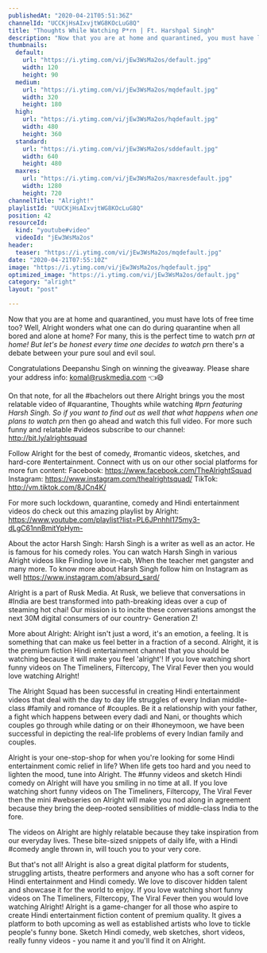 ```yaml
---
publishedAt: "2020-04-21T05:51:36Z"
channelId: "UCCKjHsAIxvjtWG8KOcLuG8Q"
title: "Thoughts While Watching P*rn | Ft. Harshpal Singh"
description: "Now that you are at home and quarantined, you must have lots of free time too? Well,  Alright wonders what one can do during quarantine when all bored and alone at home? For many, this is the perfect time to watch p*rn at home! But let's be honest every time one decides to watch p*rn there's a debate between your pure soul and evil soul.\n\nCongratulations Deepanshu Singh on winning the giveaway. Please share your address info:\nkomal@ruskmedia.com 👈😄\n\nOn that note, for all the #bachelors out there Alright brings you the most relatable video of #quarantine, Thoughts while watching #p*rn featuring Harsh Singh. So if you want to find out as well that what happens when one plans to watch p*rn then go ahead and watch this full video. For more such funny and relatable #videos subscribe to our channel: http://bit.ly/alrightsquad\n\nFollow Alright for the best of comedy, #romantic videos, sketches, and hard-core #entertainment. Connect with us on our other social platforms for more fun content: Facebook: https://www.facebook.com/TheAlrightSquad Instagram: https://www.instagram.com/thealrightsquad/ TikTok: http://vm.tiktok.com/8JCn4K/\n\nFor more such lockdown, quarantine, comedy and Hindi entertainment videos do check out this amazing playlist by Alright: https://www.youtube.com/playlist?list=PL6JPnhhI175my3-dLgC61nnBmitYpHym-\n\nAbout the actor\nHarsh Singh: Harsh Singh is a writer as well as an actor. He is famous for his comedy roles. You can watch Harsh Singh in various Alright videos like Finding love in-cab, When the teacher met gangster and many more. To know more about Harsh Singh follow him on Instagram as well https://www.instagram.com/absurd_sard/\n\nAlright is a part of Rusk Media. At Rusk, we believe that conversations in #India are best transformed into path-breaking ideas over a cup of steaming hot chai! Our mission is to incite these conversations amongst the next 30M digital consumers of our country- Generation Z!\n\nMore about Alright: Alright isn't just a word, it's an emotion, a feeling. It is something that can make us feel better in a fraction of a second. Alright, it is the premium fiction Hindi entertainment channel that you should be watching because it will make you feel 'alright'! If you love watching short funny videos on The Timeliners, Filtercopy, The Viral Fever then you would love watching Alright!\n\nThe Alright Squad has been successful in creating Hindi entertainment videos that deal with the day to day life struggles of every Indian middle-class #family and romance of #couples. Be it a relationship with your father, a fight which happens between every dadi and Nani, or thoughts which couples go through while dating or on their #honeymoon, we have been successful in depicting the real-life problems of every Indian family and couples.\n\nAlright is your one-stop-shop for when you're looking for some Hindi entertainment comic relief in life? When life gets too hard and you need to lighten the mood, tune into Alright. The #funny videos and sketch Hindi comedy on Alright will have you smiling in no time at all. If you love watching short funny videos on The Timeliners, Filtercopy, The Viral Fever then the mini #webseries on Alright will make you nod along in agreement because they bring the deep-rooted sensibilities of middle-class India to the fore.\n\nThe videos on Alright are highly relatable because they take inspiration from our everyday lives. These bite-sized snippets of daily life, with a Hindi #comedy angle thrown in, will touch you to your very core.\n\nBut that's not all! Alright is also a great digital platform for students, struggling artists, theatre performers and anyone who has a soft corner for Hindi entertainment and Hindi comedy. We love to discover hidden talent and showcase it for the world to enjoy. If you love watching short funny videos on The Timeliners, Filtercopy, The Viral Fever then you would love watching Alright! Alright is a game-changer for all those who aspire to create Hindi entertainment fiction content of premium quality. It gives a platform to both upcoming as well as established artists who love to tickle people's funny bone. Sketch Hindi comedy, web sketches, short videos, really funny videos - you name it and you'll find it on Alright."
thumbnails:
  default:
    url: "https://i.ytimg.com/vi/jEw3WsMa2os/default.jpg"
    width: 120
    height: 90
  medium:
    url: "https://i.ytimg.com/vi/jEw3WsMa2os/mqdefault.jpg"
    width: 320
    height: 180
  high:
    url: "https://i.ytimg.com/vi/jEw3WsMa2os/hqdefault.jpg"
    width: 480
    height: 360
  standard:
    url: "https://i.ytimg.com/vi/jEw3WsMa2os/sddefault.jpg"
    width: 640
    height: 480
  maxres:
    url: "https://i.ytimg.com/vi/jEw3WsMa2os/maxresdefault.jpg"
    width: 1280
    height: 720
channelTitle: "Alright!"
playlistId: "UUCKjHsAIxvjtWG8KOcLuG8Q"
position: 42
resourceId:
  kind: "youtube#video"
  videoId: "jEw3WsMa2os"
header:
  teaser: "https://i.ytimg.com/vi/jEw3WsMa2os/mqdefault.jpg"
date: "2020-04-21T07:55:10Z"
image: "https://i.ytimg.com/vi/jEw3WsMa2os/hqdefault.jpg"
optimized_image: "https://i.ytimg.com/vi/jEw3WsMa2os/default.jpg"
category: "alright"
layout: "post"

---
```

Now that you are at home and quarantined, you must have lots of free time too? Well,  Alright wonders what one can do during quarantine when all bored and alone at home? For many, this is the perfect time to watch p*rn at home! But let's be honest every time one decides to watch p*rn there's a debate between your pure soul and evil soul.

Congratulations Deepanshu Singh on winning the giveaway. Please share your address info:
komal@ruskmedia.com 👈😄

On that note, for all the #bachelors out there Alright brings you the most relatable video of #quarantine, Thoughts while watching #p*rn featuring Harsh Singh. So if you want to find out as well that what happens when one plans to watch p*rn then go ahead and watch this full video. For more such funny and relatable #videos subscribe to our channel: http://bit.ly/alrightsquad

Follow Alright for the best of comedy, #romantic videos, sketches, and hard-core #entertainment. Connect with us on our other social platforms for more fun content: Facebook: https://www.facebook.com/TheAlrightSquad Instagram: https://www.instagram.com/thealrightsquad/ TikTok: http://vm.tiktok.com/8JCn4K/

For more such lockdown, quarantine, comedy and Hindi entertainment videos do check out this amazing playlist by Alright: https://www.youtube.com/playlist?list=PL6JPnhhI175my3-dLgC61nnBmitYpHym-

About the actor
Harsh Singh: Harsh Singh is a writer as well as an actor. He is famous for his comedy roles. You can watch Harsh Singh in various Alright videos like Finding love in-cab, When the teacher met gangster and many more. To know more about Harsh Singh follow him on Instagram as well https://www.instagram.com/absurd_sard/

Alright is a part of Rusk Media. At Rusk, we believe that conversations in #India are best transformed into path-breaking ideas over a cup of steaming hot chai! Our mission is to incite these conversations amongst the next 30M digital consumers of our country- Generation Z!

More about Alright: Alright isn't just a word, it's an emotion, a feeling. It is something that can make us feel better in a fraction of a second. Alright, it is the premium fiction Hindi entertainment channel that you should be watching because it will make you feel 'alright'! If you love watching short funny videos on The Timeliners, Filtercopy, The Viral Fever then you would love watching Alright!

The Alright Squad has been successful in creating Hindi entertainment videos that deal with the day to day life struggles of every Indian middle-class #family and romance of #couples. Be it a relationship with your father, a fight which happens between every dadi and Nani, or thoughts which couples go through while dating or on their #honeymoon, we have been successful in depicting the real-life problems of every Indian family and couples.

Alright is your one-stop-shop for when you're looking for some Hindi entertainment comic relief in life? When life gets too hard and you need to lighten the mood, tune into Alright. The #funny videos and sketch Hindi comedy on Alright will have you smiling in no time at all. If you love watching short funny videos on The Timeliners, Filtercopy, The Viral Fever then the mini #webseries on Alright will make you nod along in agreement because they bring the deep-rooted sensibilities of middle-class India to the fore.

The videos on Alright are highly relatable because they take inspiration from our everyday lives. These bite-sized snippets of daily life, with a Hindi #comedy angle thrown in, will touch you to your very core.

But that's not all! Alright is also a great digital platform for students, struggling artists, theatre performers and anyone who has a soft corner for Hindi entertainment and Hindi comedy. We love to discover hidden talent and showcase it for the world to enjoy. If you love watching short funny videos on The Timeliners, Filtercopy, The Viral Fever then you would love watching Alright! Alright is a game-changer for all those who aspire to create Hindi entertainment fiction content of premium quality. It gives a platform to both upcoming as well as established artists who love to tickle people's funny bone. Sketch Hindi comedy, web sketches, short videos, really funny videos - you name it and you'll find it on Alright.